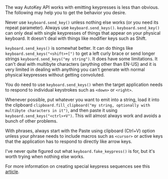 The way AutoKey API works with emitting keypresses is less than obvious. The following may help you to get the behavior you desire.

Never use `keyboard.send_key()` unless nothing else works (or you need its repeat parameter). Always use `keyboard.send_keys()`. `keyboard.send_key()` can only deal with single keypresses of things that appear on your physical keyboard. It doesn't deal with things like modifier keys such as Shift.

`keyboard.send_keys()` is somewhat better. It can do things like `keyboard.send_keys("<shift>+[")` to get a left curly brace or send longer strings `keyboard.send_keys("my string")`. It does have some limitations. It can't deal with multibyte characters (anything other than EN-US) and it is very limited in dealing with anything you can't generate with normal physical keypresses without getting convoluted.

You do need to use `keyboard.send_keys()` when the target application needs to respond to individual keystrokes such as `<down>` or `<right>`. 

Whenever possible, put whatever you want to emit into a string, load it into the clipboard `clipboard.fill_clipboard("my string, optionally with multibyte characters in it")`, and then paste it using `keyboard.send_keys("<ctrl>+V")`. This will almost always work and avoids a bunch of other problems.

With phrases, always start with the Paste using clipboard (Ctrl+V) option unless your phrase needs to include macros such as `<cursor>` or active keys that the application has to respond to directly like arrow keys.

I've never quite figured out what `keyboard.fake_keypress()` is for, but it's worth trying when nothing else works.

For more information on creating special keypress sequences see this [article](https://github.com/autokey/autokey/wiki/Key-Combinations).